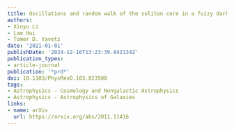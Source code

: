 ```yaml
---
title: Oscillations and random walk of the soliton core in a fuzzy dark matter halo
authors:
- Xinyu Li
- Lam Hui
- Tomer D. Yavetz
date: '2021-01-01'
publishDate: '2024-12-16T13:23:39.842134Z'
publication_types:
- article-journal
publication: '*prd*'
doi: 10.1103/PhysRevD.103.023508
tags:
- Astrophysics - Cosmology and Nongalactic Astrophysics
- Astrophysics - Astrophysics of Galaxies
links:
- name: arXiv
  url: https://arxiv.org/abs/2011.11416
---
```

